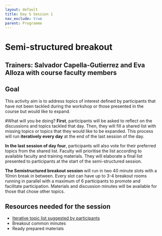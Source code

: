 ```yaml
---
layout: default
title: Day 5 Session 1
nav_exclude: true
parent: Programme
---
```


# Semi-structured breakout	
## Trainers: Salvador Capella-Gutierrez and Eva Alloza with course faculty members

## Goal
This activity aim is to address topics of interest defined by participants that have not been tackled during the workshop or those presented in the course but would like to expand.

#What will you be doing?
**First**, participants will be asked to reflect on the discussions and topics tackled that day. Then, they will fill a shared list with missing topics or topics that they would like to be expanded. This process will run **iteratively every day** at the end of the last session of the day.

**In the last session of day four**, participants will also vote for their preferred topics from the shared list. Faculty will prioritise the list according to available faculty and training materials. They will elaborate a final list presented to participants at the start of the semi-structured session.

**The Semistructured breakout session** will run in two 40 minute slots with a 10min break in between. Every slot can have up to 3-4 breakout rooms running in parallel with a maximum of 6 participants to promote and facilitate participation. Materials and discussion minutes will be available for those that chose other topics.

## Resources needed for the session
- [Iterative topic list suggested by participants](https://docs.google.com/spreadsheets/d/1Tk9kTFO-FqGhJHR6xK1seX32vAwODBvzG1_XbvnMoqk/edit?usp=sharing)
- Breakout common minutes
- Ready prepared materials
